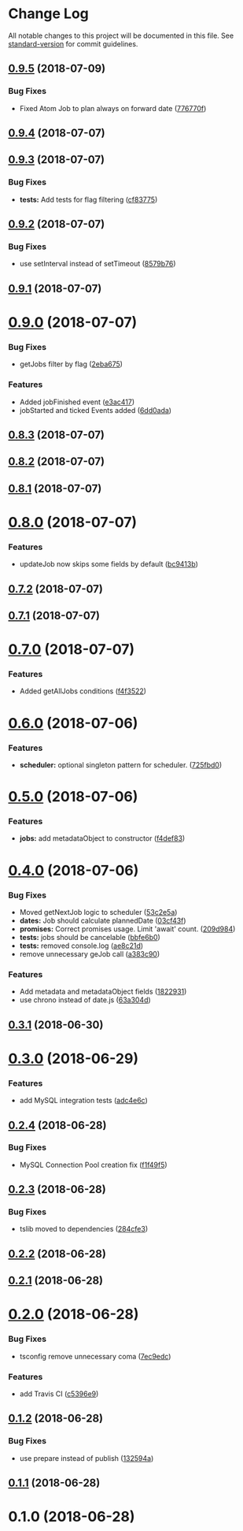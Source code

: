 # Change Log

All notable changes to this project will be documented in this file. See [standard-version](https://github.com/conventional-changelog/standard-version) for commit guidelines.

<a name="0.9.5"></a>
## [0.9.5](https://github.com/robertmeisner/atom-jobs/compare/v0.9.4...v0.9.5) (2018-07-09)


### Bug Fixes

* Fixed Atom Job to plan always on forward date ([776770f](https://github.com/robertmeisner/atom-jobs/commit/776770f))



<a name="0.9.4"></a>
## [0.9.4](https://github.com/robertmeisner/atom-jobs/compare/v0.9.3...v0.9.4) (2018-07-07)



<a name="0.9.3"></a>
## [0.9.3](https://github.com/robertmeisner/atom-jobs/compare/v0.9.2...v0.9.3) (2018-07-07)


### Bug Fixes

* **tests:** Add tests for flag filtering ([cf83775](https://github.com/robertmeisner/atom-jobs/commit/cf83775))



<a name="0.9.2"></a>
## [0.9.2](https://github.com/robertmeisner/atom-jobs/compare/v0.9.1...v0.9.2) (2018-07-07)


### Bug Fixes

* use setInterval instead of setTimeout ([8579b76](https://github.com/robertmeisner/atom-jobs/commit/8579b76))



<a name="0.9.1"></a>
## [0.9.1](https://github.com/robertmeisner/atom-jobs/compare/v0.9.0...v0.9.1) (2018-07-07)



<a name="0.9.0"></a>
# [0.9.0](https://github.com/robertmeisner/atom-jobs/compare/v0.8.3...v0.9.0) (2018-07-07)


### Bug Fixes

* getJobs filter by flag ([2eba675](https://github.com/robertmeisner/atom-jobs/commit/2eba675))


### Features

* Added jobFinished event ([e3ac417](https://github.com/robertmeisner/atom-jobs/commit/e3ac417))
* jobStarted and ticked Events added ([6dd0ada](https://github.com/robertmeisner/atom-jobs/commit/6dd0ada))



<a name="0.8.3"></a>
## [0.8.3](https://github.com/robertmeisner/atom-jobs/compare/v0.8.2...v0.8.3) (2018-07-07)



<a name="0.8.2"></a>
## [0.8.2](https://github.com/robertmeisner/atom-jobs/compare/v0.8.1...v0.8.2) (2018-07-07)



<a name="0.8.1"></a>
## [0.8.1](https://github.com/robertmeisner/atom-jobs/compare/v0.8.0...v0.8.1) (2018-07-07)



<a name="0.8.0"></a>
# [0.8.0](https://github.com/robertmeisner/atom-jobs/compare/v0.7.2...v0.8.0) (2018-07-07)


### Features

* updateJob now skips some fields by default ([bc9413b](https://github.com/robertmeisner/atom-jobs/commit/bc9413b))



<a name="0.7.2"></a>
## [0.7.2](https://github.com/robertmeisner/atom-jobs/compare/v0.7.1...v0.7.2) (2018-07-07)



<a name="0.7.1"></a>
## [0.7.1](https://github.com/robertmeisner/atom-jobs/compare/v0.7.0...v0.7.1) (2018-07-07)



<a name="0.7.0"></a>
# [0.7.0](https://github.com/robertmeisner/atom-jobs/compare/v0.6.0...v0.7.0) (2018-07-07)


### Features

* Added getAllJobs conditions ([f4f3522](https://github.com/robertmeisner/atom-jobs/commit/f4f3522))



<a name="0.6.0"></a>
# [0.6.0](https://github.com/robertmeisner/atom-jobs/compare/v0.5.0...v0.6.0) (2018-07-06)


### Features

* **scheduler:** optional singleton pattern for scheduler. ([725fbd0](https://github.com/robertmeisner/atom-jobs/commit/725fbd0))



<a name="0.5.0"></a>
# [0.5.0](https://github.com/robertmeisner/atom-jobs/compare/v0.4.0...v0.5.0) (2018-07-06)


### Features

* **jobs:** add metadataObject to constructor ([f4def83](https://github.com/robertmeisner/atom-jobs/commit/f4def83))



<a name="0.4.0"></a>
# [0.4.0](https://github.com/robertmeisner/atom-jobs/compare/v0.3.1...v0.4.0) (2018-07-06)


### Bug Fixes

* Moved getNextJob logic to scheduler ([53c2e5a](https://github.com/robertmeisner/atom-jobs/commit/53c2e5a))
* **dates:**   Job should calculate plannedDate ([03cf43f](https://github.com/robertmeisner/atom-jobs/commit/03cf43f))
* **promises:** Correct promises usage. Limit 'await' count. ([209d984](https://github.com/robertmeisner/atom-jobs/commit/209d984))
* **tests:** jobs should be cancelable ([bbfe6b0](https://github.com/robertmeisner/atom-jobs/commit/bbfe6b0))
* **tests:** removed console.log ([ae8c21d](https://github.com/robertmeisner/atom-jobs/commit/ae8c21d))
* remove unnecessary geJob call ([a383c90](https://github.com/robertmeisner/atom-jobs/commit/a383c90))


### Features

* Add metadata and metadataObject fields ([1822931](https://github.com/robertmeisner/atom-jobs/commit/1822931))
* use chrono instead of date.js ([63a304d](https://github.com/robertmeisner/atom-jobs/commit/63a304d))



<a name="0.3.1"></a>
## [0.3.1](https://github.com/robertmeisner/atom-jobs/compare/v0.3.0...v0.3.1) (2018-06-30)



<a name="0.3.0"></a>
# [0.3.0](https://github.com/robertmeisner/atom-jobs/compare/v0.2.4...v0.3.0) (2018-06-29)


### Features

* add MySQL integration tests ([adc4e6c](https://github.com/robertmeisner/atom-jobs/commit/adc4e6c))



<a name="0.2.4"></a>
## [0.2.4](https://github.com/robertmeisner/atom-jobs/compare/v0.2.3...v0.2.4) (2018-06-28)


### Bug Fixes

* MySQL Connection Pool  creation fix ([f1f49f5](https://github.com/robertmeisner/atom-jobs/commit/f1f49f5))



<a name="0.2.3"></a>
## [0.2.3](https://github.com/robertmeisner/atom-jobs/compare/v0.2.2...v0.2.3) (2018-06-28)


### Bug Fixes

* tslib moved to dependencies ([284cfe3](https://github.com/robertmeisner/atom-jobs/commit/284cfe3))



<a name="0.2.2"></a>
## [0.2.2](https://github.com/robertmeisner/atom-jobs/compare/v0.2.1...v0.2.2) (2018-06-28)



<a name="0.2.1"></a>
## [0.2.1](https://github.com/robertmeisner/atom-jobs/compare/v0.2.0...v0.2.1) (2018-06-28)



<a name="0.2.0"></a>
# [0.2.0](https://github.com/robertmeisner/atom-jobs/compare/v0.1.2...v0.2.0) (2018-06-28)


### Bug Fixes

* tsconfig remove unnecessary coma ([7ec9edc](https://github.com/robertmeisner/atom-jobs/commit/7ec9edc))


### Features

* add Travis CI ([c5396e9](https://github.com/robertmeisner/atom-jobs/commit/c5396e9))



<a name="0.1.2"></a>
## [0.1.2](https://github.com/robertmeisner/atom-jobs/compare/v0.1.1...v0.1.2) (2018-06-28)


### Bug Fixes

* use prepare instead of publish ([132594a](https://github.com/robertmeisner/atom-jobs/commit/132594a))



<a name="0.1.1"></a>
## [0.1.1](https://github.com/robertmeisner/atom-jobs/compare/v0.1.0...v0.1.1) (2018-06-28)



<a name="0.1.0"></a>
# 0.1.0 (2018-06-28)
